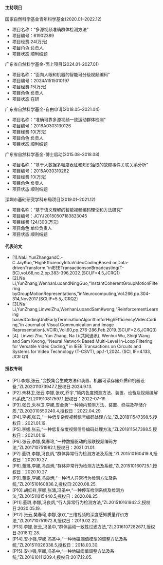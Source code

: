 
#### 主持项目
国家自然科学基金青年科学基金(2020.01–2022.12)
- 项目名称：“多源视频准确群体检测方法”
- 项目编号：61902389
- 项目经费:24(万元)
- 项目角色:负责人
- 项目状态:顺利结题

广东省自然科学基金-面上项目(2024.01–2027.01)
- 项目名称：“面向人眼和机器的智能可分级视频编码”
- 项目编号：2024A1515010197
- 项目经费:15(万元)
- 项目角色:负责人
- 项目状态:在研

广东省自然科学基金-自由申请(2018.05–2021.04)
- 项目名称：“准确可靠多源视频一致运动群体检测”
- 项目编号：2018A0303130126
- 项目经费:10(万元)
- 项目角色:负责人
- 项目状态:顺利结题

广东省自然科学基金-博士启动(2015.08–2018.08)
- 项目名称：“基于大数据多粒度表征和知识抽取的故障事件关联关系分析”
- 项目编号：2015A030310262
- 项目经费:10(万元)
- 项目角色:负责人
- 项目状态:顺利结题

深圳市基础研究学科布局项目(2019.01–2021.12)
- 项目名称：“基于语义理解的智能视频编码理论和方法研究”
- 项目编号：JCYJ20180507183823045
- 项目经费:124/300(万元)
- 项目角色:单位负责人
- 项目状态:顺利结题


#### 代表论文

- [1].NaLi,YunZhangandC.-C.JayKuo,“HighEfficiencyIntraVideoCodingBased onData-drivenTransform,”inIEEETransactionsonBroadcasting(T-BC),vol.68,no.2,pp.383-396,2022.(SCI,IF=4.5,JCRQ1)
- [2].Na Li,YunZhang,WenhanLuoandNingGuo,“InstantCoherentGroupMotionFiltering byGroupMotionRepresentations,”inNeurocomputing,Vol.266,pp.304-314,Nov2017.(SCI,IF=5.5,JCRQ2)
- [3].Na Li,YunZhang,LinweiZhu,WenhanLuoandSamKwong,“ReinforcementLearning basedCodingUnitEarlyTerminationAlgorithmforHighEfficiencyVideoCoding,”in Journal of Visual Communication and Image Representation(JVCIR),Vol.60,pp.276-286,Feb.2019.(SCI,IF=2.6,JCRQ3)
- [4]. Linwei Zhu, Yun Zhang, Na Li(共同通讯), Wenhui Wu, Shiqi Wang and Sam Kwong, “Neural Network Based Multi-Level In-Loop Filtering for Versatile Video Coding,” in IEEE Transactions on Circuits and Systems for Video Technology (T-CSVT), pp.1-1,2024. (SCI, IF=4.133, JCR Q1)


#### 授权专利


- [P1].李娜,张云,“变换集合生成方法和装置、机器可读存储介质和机器设备,”ZL202011073947.7,授权日:2024.9.13.
- [P2].朱林卫,张云,李娜,张欢,乔宇,“帧内色度预测方法、装置、设备及视频编解码系统,”ZL201910817597.1,授权日：2022-07-19.
- [P3].张云,朱林卫,李娜,皮金勇“一种帧内预测方法、装置、终端及存储介质,”ZL202010550240.4,授权日：2022.04.29.
- [P4].李娜,张云,“一种低复杂度视频信号编码处理方法,”ZL201811547398.5,授权日：2021.01.19.
- [P5].李娜,张云,“一种低复杂度视频信号编码处理方法,”ZL201811547398.5,授权日：2021.01.19.
- [P6].张云,李娜,樊春玲,“一种数据驱动的级联视频编码方法,”ZL201710751982.1,授权日：2021.01.01.
- [P7].董璐,李娜,冯良炳,“群体异常行为检测方法及系统,”ZL201510160419.8,授权日：2020.10.27.
- [P8].董璐,李娜,冯良炳,“群体异常行为检测方法及系统,”ZL201510160725.1,授权日：2020.10.27.
- [P9].董露,李娜,冯良炳,“一种行人异常行为检测方法及系统,”ZL201510160836.2,授权日:2020.08.25.
- [P10].胡红祥,李娜,张涌,冯圣中,“一种停车检测系统及检测方法,”ZL201511015440.5,授权日：2020.08.25.
- [P11].董璐,李娜,冯良炳,“行人异常行为检测方法,”ZL201510161942.2,授权日:2020.05.19.
- [P12].张云,樊春玲,李娜,张欢,“三维视频的深度感知质量评价方法,”ZL201710751972.8,授权日：2019.02.22.
- [P13].李娜,张云,冯圣中,“群体运动一致性过滤方法,”ZL201610728267.1,授权日:2018.12.28.
- [P14].安小强,李娜,冯圣中,“一种地磁阈值模型的调整方法及系统,”ZL201511026338.5,授权日：2018.03.30.
- [P15].安小强,李娜,冯圣中,“一种地磁阈值调整方法及系统,”ZL201610111209.4,授权日:2017.12.05.
